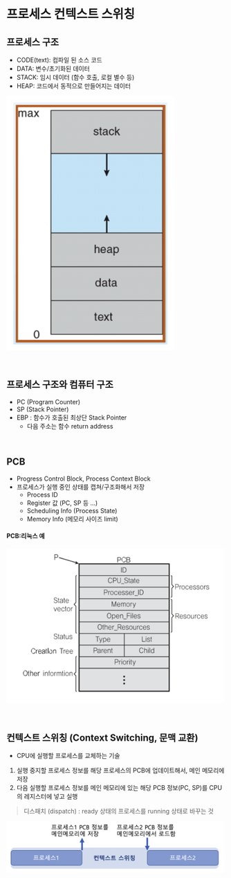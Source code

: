# 프로세스 컨텍스트 스위칭
 
 ## 프로세스 구조
 * CODE(text): 컴파일 된 소스 코드 
 * DATA: 변수/초기화된 데이터
 * STACK: 임시 데이터 (함수 호출, 로컬 별수 등)
 * HEAP: 코드에서 동적으로 만들어지는 데이터

![](images/06_01.png)

<br />

## 프로세스 구조와 컴퓨터 구조
* PC (Program Counter)
* SP (Stack Pointer)
* EBP : 함수가 호출된 최상단 Stack Pointer
  * 다음 주소는 함수 return address 

<br />

## PCB
* Progress Control Block, Process Context Block
* 프로세스가 실행 중인 상태를 캡쳐/구조화해서 저장
  * Process ID
  * Register 값 (PC, SP 등 ...)
  * Scheduling Info (Process State)
  * Memory Info (메모리 사이즈 limit)

#### PCB:리눅스 예

![](images/06_02.png)


<br />

## 컨텍스트 스위칭 (Context Switching, 문맥 교환)
* CPU에 실행할 프로세스를 교체하는 기술

1. 실행 중지할 프로세스 정보를 해당 프로세스의 PCB에 업데이트해서, 메인 메모리에 저장
2. 다음 실행할 프로세스 정보를 메인 메모리에 있는 해당 PCB 정보(PC, SP)를 CPU의 레지스터에 넣고 실행

> 디스패치 (dispatch) : ready 상태의 프로세스를 running 상태로 바꾸는 것

![](images/06_03.png)